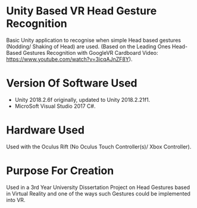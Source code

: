 # Unity Based VR Head Gesture Recognition
Basic Unity application to recognise when simple Head based gestures (Nodding/ Shaking of Head) are used.
(Based on the Leading Ones Head-Based Gestures Recognition with GoogleVR Cardboard Video: https://www.youtube.com/watch?v=3icqAJnZF8Y).

# Version Of Software Used
* Unity 2018.2.6f originally, updated to Unity 2018.2.21f1.
* MicroSoft Visual Studio 2017 C#.

# Hardware Used
Used with the Oculus Rift (No Oculus Touch Controller(s)/ Xbox Controller).

# Purpose For Creation
Used in a 3rd Year University Dissertation Project on Head Gestures based in Virtual Reality and one of the ways such Gestures could be implemented into VR.

